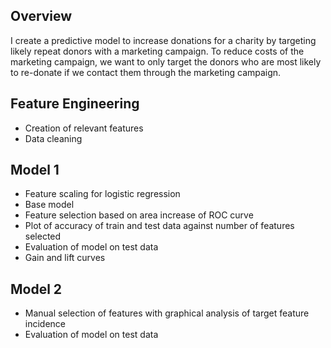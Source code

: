 ## Overview
I create a predictive model to increase donations for a charity by targeting likely repeat donors with a marketing campaign. To reduce costs of the marketing campaign, we want to only target the donors who are most likely to re-donate if we contact them through the marketing campaign.

## Feature Engineering
- Creation of relevant features
- Data cleaning

## Model 1
- Feature scaling for logistic regression
- Base model
- Feature selection based on area increase of ROC curve
- Plot of accuracy of train and test data against number of features selected
- Evaluation of model on test data
- Gain and lift curves

## Model 2
- Manual selection of features with graphical analysis of target feature incidence
- Evaluation of model on test data

